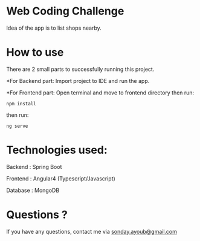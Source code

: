 # Web Coding Challenge

Idea of the app is to list shops nearby.

# How to use
There are 2 small parts to successfully running this project.

*For Backend part:
Import project to IDE and run the app.

*For Frontend part:
Open terminal and move to frontend directory then run:

	npm install

then run:

	ng serve

# Technologies used:

Backend : Spring Boot

Frontend : Angular4 (Typescript/Javascript)

Database : MongoDB

# Questions ?
If you have any questions, contact me via sonday.ayoub@gmail.com
